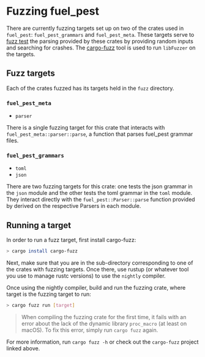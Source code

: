 # Fuzzing fuel_pest

There are currently fuzzing targets set up on two of the crates used in `fuel_pest`:
`fuel_pest_grammars` and `fuel_pest_meta`. These targets serve to [fuzz test] the parsing
provided by these crates by providing random inputs and searching for crashes.
The [cargo-fuzz] tool is used to run `libFuzzer` on the targets.

[fuzz test]: https://en.wikipedia.org/wiki/Fuzzing
[cargo-fuzz]: https://github.com/rust-fuzz/cargo-fuzz

## Fuzz targets

Each of the crates fuzzed has its targets held in the `fuzz` directory. 

### `fuel_pest_meta`

- `parser`

There is a single fuzzing target for this crate that interacts with
`fuel_pest_meta::parser::parse`, a function that parses fuel_pest grammar files.

### `fuel_pest_grammars`

- `toml`
- `json`

There are two fuzzing targets for this crate: one tests the json grammar in the
`json` module and the other tests the toml grammar in the `toml` module. They
interact directly with the `fuel_pest::Parser::parse` function provided by derived
on the respective Parsers in each module.

## Running a target

In order to run a fuzz target, first install cargo-fuzz:

```sh
> cargo install cargo-fuzz
```

Next, make sure that you are in the sub-directory corresponding to one of the
crates with fuzzing targets. Once there, use rustup (or whatever tool you use to
manage rustc versions) to use the `nightly` compiler.

Once using the nightly compiler, build and run the fuzzing crate, where target
is the fuzzing target to run:

```sh
> cargo fuzz run [target]
```

> When compiling the fuzzing crate for the first time, it fails with an error
> about the lack of the dynamic library `proc_macro` (at least on macOS). To fix
> this error, simply run `cargo fuzz` again.

For more information, run `cargo fuzz -h` or check out the `cargo-fuzz`
project linked above.

